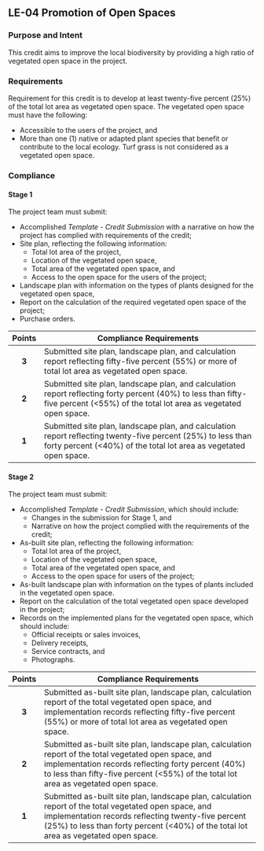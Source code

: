 ## LE-04  Promotion of Open Spaces
### Purpose and Intent
This credit aims to improve the local biodiversity by providing a high ratio of vegetated open space in the project.

### Requirements
Requirement for this credit is to develop at least twenty-five percent (25%) of the total lot area as vegetated open space.  The vegetated open space must have the following:

* Accessible to the users of the project, and
* More than one (1) native or adapted plant species that benefit or contribute to the local ecology.  Turf grass is not considered as a vegetated open space.

### Compliance
#### Stage 1
The project team must submit:

* Accomplished _Template - Credit Submission_ with a narrative on how the project has complied with requirements of the credit;
* Site plan, reflecting the following information:
    * Total lot area of the project,
    * Location of the vegetated open space,
    * Total area of the vegetated open space, and
    * Access to the open space for the users of the project;
* Landscape plan with information on the types of plants designed for the vegetated open space,
* Report on the calculation of the required vegetated open space of the project;
* Purchase orders.

| Points | Compliance Requirements |
|:------:|------------------------|
| **3**  | Submitted site plan, landscape plan, and calculation report reflecting fifty-five percent (55%) or more of total lot area as vegetated open space. |
| **2**  | Submitted site plan, landscape plan, and calculation report reflecting forty percent (40%) to less than fifty-five percent (<55%) of the total lot area as vegetated open space. |
| **1**  | Submitted site plan, landscape plan, and calculation report reflecting twenty-five percent (25%) to less than forty percent (<40%) of the total lot area as vegetated open space. |

#### Stage 2
The project team must submit:

* Accomplished _Template - Credit Submission_, which should include:
    * Changes in the submission for Stage 1, and
    * Narrative on how the project complied with the requirements of the credit;
* As-built site plan, reflecting the following information:
    * Total lot area of the project,
    * Location of the vegetated open space,
    * Total area of the vegetated open space, and
    * Access to the open space for users of the project;
* As-built landscape plan with information on the types of plants included in the vegetated open space.
* Report on the calculation of the total vegetated open space developed in the project;
* Records on the implemented plans for the vegetated open space, which should include:
    * Official receipts or sales invoices,
    * Delivery receipts,
    * Service contracts, and
    * Photographs.

| Points | Compliance Requirements |
|:------:|------------------------|
| **3**  | Submitted as-built site plan, landscape plan, calculation report of the total vegetated open space, and implementation records reflecting fifty-five percent (55%) or more of total lot area as vegetated open space. |
| **2**  | Submitted as-built site plan, landscape plan, calculation report of the total vegetated open space, and implementation records reflecting forty percent (40%) to less than fifty-five percent (<55%) of the total lot area as vegetated open space. |
| **1**  | Submitted as-built site plan, landscape plan, calculation report of the total vegetated open space, and implementation records reflecting twenty-five percent (25%) to less than forty percent (<40%) of the total lot area as vegetated open space. |
